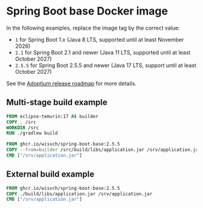 # Spring Boot base Docker image

In the following examples, replace the image tag by the correct value:

- `1` for Spring Boot 1.x (Java 8 LTS, supported until at least November 2026)
- `2.1` for Spring Boot 2.1 and newer (Java 11 LTS, supported until at least October 2027)
- `2.5.5` for Spring Boot 2.5.5 and newer (Java 17 LTS, support until at least October 2027)

See the [Adoptium release roadmap](https://adoptium.net/support#roadmap) for
more details.

## Multi-stage build example

```Dockerfile
FROM eclipse-temurin:17 AS builder
COPY . /src
WORKDIR /src
RUN ./gradlew build

FROM ghcr.io/wisvch/spring-boot-base:2.5.5
COPY --from=builder /src/build/libs/application.jar /srv/application.jar
CMD ["/srv/application.jar"]
```

## External build example

```Dockerfile
FROM ghcr.io/wisvch/spring-boot-base:2.5.5
COPY ./build/libs/application.jar /srv/application.jar
CMD ["/srv/application.jar"]
```
